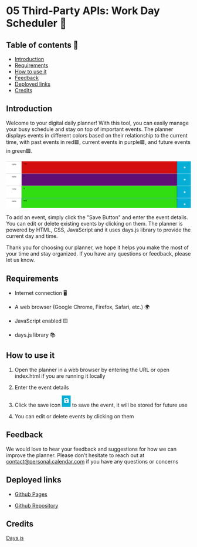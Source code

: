 # 05 Third-Party APIs: Work Day Scheduler 📆

## Table of contents 🚀

* [Introduction](#introduction)
* [Requirements](#requirements)
* [How to use it](#how-to-use-it)
* [Feedback](#feedback)
* [Deployed links](#deployed-links)
* [Credits](#credits)

## Introduction

Welcome to your digital daily planner! With this tool, you can easily manage your busy schedule and stay on top of important events. The planner displays events in different colors based on their relationship to the current time, with past events in red🟥, current events in purple🟪, and future events in green🟩.

![image alt text](./Assets/image-1.png)

To add an event, simply click the "Save Button" and enter the event details. You can edit or delete existing events by clicking on them. The planner is powered by HTML, CSS, JavaScript and it uses days.js library to provide the current day and time.

Thank you for choosing our planner, we hope it helps you make the most of your time and stay organized. If you have any questions or feedback, please let us know.

## Requirements

* Internet connection 🖥️

* A web browser (Google Chrome, Firefox, Safari, etc.) 🌍

* JavaScript enabled 🟨

* days.js library 📚

## How to use it

1. Open the planner in a web browser by entering the URL or open index.html if you are running it locally

2. Enter the event details

3. Click the save icon  ![image alt text](./Assets/image-3.png) to save the event, it will be stored for future use

4. You can edit or delete events by clicking on them

## Feedback

We would love to hear your feedback and suggestions for how we can improve the planner. Please don't hesitate to reach out at contact@personal.calendar.com if you have any questions or concerns

## Deployed links

* [Github Pages]()

* [Github Repository](https://github.com/Fabri-Tech?tab=repositories)

## Credits

[Days.js](https://day.js.org/)
